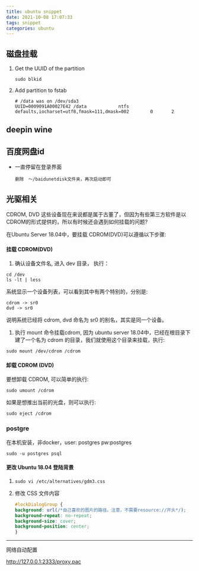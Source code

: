 ```yaml
---
title: ubuntu snippet
date: 2021-10-08 17:07:33
tags: snippet
categories: ubuntu
---
```




## 磁盘挂载

1. Get the UUID of the partition

   `sudo blkid`

2. Add partition to fstab

   ```shell
   # /data was on /dev/sda3
   UUID=0009091A00027E42 /data            ntfs   defaults,iocharset=utf8,fmask=111,dmask=002        0       2
   ```

## deepin wine







## 百度网盘id

- 一直停留在登录界面

  ```
  删除　～/baidunetdisk文件夹，再次启动即可
  ```

## 光驱相关

CDROM, DVD 这些设备现在来说都是属于古董了，但因为有些第三方软件是以CDROM的形式提供的，所以有时候还会遇到如何挂载的问题?

在Ubuntu Server 18.04中，要挂载 CDROM(DVD)可以遵循以下步骤:

#### 挂载 CDROM(DVD)

1. 确认设备文件名, 进入 dev 目录， 执行：

```
cd /dev
ls -lt | less
```

系统显示一个设备列表，可以看到其中有两个特别的，分别是:

```
cdrom -> sr0
dvd -> sr0
```

说明系统已经将 cdrom, dvd 命名为 sr0 的别名，其实是同一个设备。

1. 执行 mount 命令挂载cdrom, 因为 ubuntu server 18.04中，已经在根目录下建了一个名为 cdrom 的目录，我们就使用这个目录来挂载，执行:

```
sudo mount /dev/cdrom /cdrom
```

#### 卸载 CDROM (DVD)

要想卸载 CDROM, 可以简单的执行:

```
sudo umount /cdrom
```

如果是想推出当前的光盘，则可以执行:

```
sudo eject /cdrom
```

### postgre

在本机安装，非docker，user: postgres 	pw:postgres 

```shell
sudo -u postgres psql
```



#### 更改 Ubuntu 18.04 登陆背景

1. `sudo vi /etc/alternatives/gdm3.css`

2. 修改 CSS 文件内容

   ```css
   #lockDialogGroup {
   background: url(/*自己喜欢的图片的路径。注意，不需要resource://开头*/);
   background-repeat: no-repeat;
   background-size: cover;
   background-position: center;
   }
   ```

   





---

网络自动配置

http://127.0.0.1:2333/proxy.pac